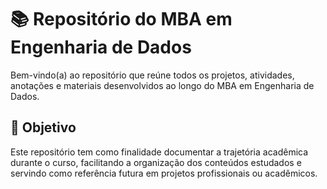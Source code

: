 # 📚 Repositório do MBA em Engenharia de Dados

Bem-vindo(a) ao repositório que reúne todos os projetos, atividades, anotações e materiais desenvolvidos ao longo do MBA em Engenharia de Dados.

## 🎯 Objetivo

Este repositório tem como finalidade documentar a trajetória acadêmica durante o curso, facilitando a organização dos conteúdos estudados e servindo como referência futura em projetos profissionais ou acadêmicos.
